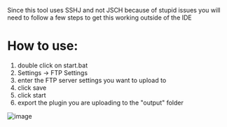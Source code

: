 Since this tool uses SSHJ and not JSCH because of stupid issues
you will need to follow a few steps to get this working outside of the IDE

# How to use:
1. double click on start.bat
2. Settings -> FTP Settings
3. enter the FTP server settings you want to upload to
4. click save
5. click start
6. export the plugin you are uploading to the "output" folder

![image](https://user-images.githubusercontent.com/40679762/140419489-074ff979-8cac-4029-8d6f-5b6796d048e2.png)
